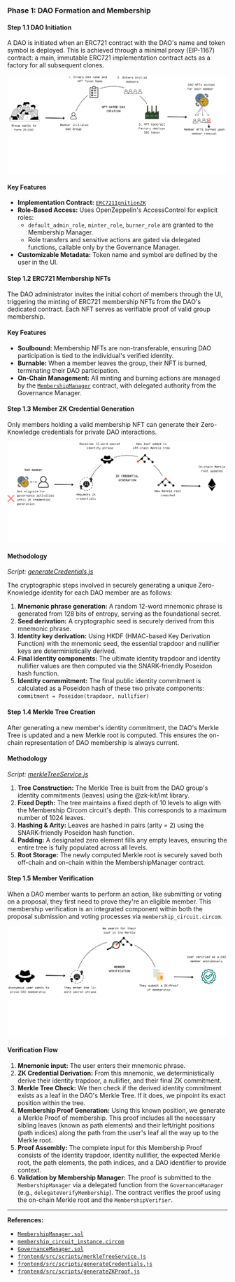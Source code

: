 
### Phase 1: DAO Formation and Membership
#### Step 1.1 DAO Initiation

A DAO is initiated when an ERC721 contract with the DAO's name and token symbol is deployed. This is achieved through a minimal proxy (EIP-1167) contract: a main, immutable ERC721 implementation contract acts as a factory for all subsequent clones.

![DAO formation & membership](../frontend/src/assets/dao-creation.png)

#### Key Features

- **Implementation Contract:** [`ERC721IgnitionZK`](hardhat/contracts/token/ERC721IgnitionZK.sol)
- **Role-Based Access:** Uses OpenZeppelin's AccessControl for explicit roles:
  - `default_admin_role`, `minter_role`, `burner_role` are granted to the Membership Manager.
  - Role transfers and sensitive actions are gated via delegated functions, callable only by the Governance Manager.
- **Customizable Metadata:** Token name and symbol are defined by the user in the UI.

#### Step 1.2 ERC721 Membership NFTs

The DAO administrator invites the initial cohort of members through the UI, triggering the minting of ERC721 membership NFTs from the DAO's dedicated contract. Each NFT serves as verifiable proof of valid group membership.

#### Key Features

- **Soulbound:** Membership NFTs are non-transferable, ensuring DAO participation is tied to the individual's verified identity.
- **Burnable:** When a member leaves the group, their NFT is burned, terminating their DAO participation.
- **On-Chain Management:** All minting and burning actions are managed by the [`MembershipManager`](hardhat/contracts/membership/MembershipManager.sol) contract, with delegated authority from the Governance Manager.

#### Step 1.3 Member ZK Credential Generation

Only members holding a valid membership NFT can generate their Zero-Knowledge credentials for private DAO interactions.

![ZK credential generation](../frontend/src/assets/zk-credentials.png)

#### Methodology

*Script: [generateCredentials.js](frontend/src/scripts/generateCredentials.js)*

The cryptographic steps involved in securely generating a unique Zero-Knowledge identity for each DAO member are as follows:
1. **Mnemonic phrase generation:** A random 12-word mnemonic phrase is generated from 128 bits of entropy, serving as the foundational secret.
2. **Seed derivation:** A cryptographic seed is securely derived from this mnemonic phrase.
3. **Identity key derivation:** Using HKDF (HMAC-based Key Derivation Function) with the mnemonic seed, the essential trapdoor and nullifier keys are deterministically derived.
4. **Final identity components:** The ultimate identity trapdoor and identity nullifier values are then computed via the SNARK-friendly Poseidon hash function.
5. **Identity commmitment:** The final public identity commitment is calculated as a Poseidon hash of these two private components: `commitment = Poseidon(trapdoor, nullifier)`

#### Step 1.4 Merkle Tree Creation 

After generating a new member's identity commitment, the DAO's Merkle Tree is updated and a new Merkle root is computed. This ensures the on-chain representation of DAO membership is always current.

#### Methodology

*Script: [merkleTreeService.js](frontend/src/scripts/merkleTreeService.js)*

1. **Tree Construction:** The Merkle Tree is built from the DAO group's identity commitments (leaves) using the @zk-kit/imt library.
2. **Fixed Depth:** The tree maintains a fixed depth of 10 levels to align with the Membership Circom circuit's depth. This corresponds to a maximum number of 1024 leaves.
3. **Hashing & Arity:** Leaves are hashed in pairs (arity = 2) using the SNARK-friendly Poseidon hash function.
4. **Padding:** A designated zero element fills any empty leaves, ensuring the entire tree is fully populated across all levels.
5.  **Root Storage:** The newly computed Merkle root is securely saved both off-chain and on-chain within the MembershipManager contract.

#### Step 1.5 Member Verification

When a DAO member wants to perform an action, like submitting or voting on a proposal, they first need to prove they're an eligible member. This membership verification is an integrated component
within both the proposal submission and voting processes via `membership_circuit.circom`.

![Member verification](../frontend/src/assets/member-verification.png)

#### Verification Flow

1. **Mnemonic input:** The user enters their mnemonic phrase.
2. **ZK Credential Derivation:** From this mnemonic, we deterministically derive their identity trapdoor, a nullifier, and their final ZK commitment.
3. **Merkle Tree Check:** We then check if the derived identity commitment exists as a leaf in the DAO's Merkle Tree. If it does, we pinpoint its exact position within the tree.
4. **Membership Proof Generation:** Using this known position, we generate a Merkle Proof of membership. This proof includes all the necessary sibling leaves (known as path elements) and their left/right positions (path indices) along the path from the user's leaf all the way up to the Merkle root.
5. **Proof Assembly:** The complete input for this Membership Proof consists of the identity trapdoor, identity nullifier, the expected Merkle root, the path elements, the path indices, and a DAO identifier to provide context.
6. **Validation by Membership Manager:** The proof is submitted to the `MembershipManager` via a delegated function from the `GovernanceManager` (e.g., `delegateVerifyMembership`). The contract verifies the proof using the on-chain Merkle root and the `MembershipVerifier`.

---
**References:**
- [`MembershipManager.sol`](../hardhat/contracts/managers/MembershipManager.sol)
- [`membership_circuit_instance.circom`](../zk/circuits/membership/membership_circuit_instance.circom)
- [`GovernanceManager.sol`](../hardhat/contracts/governance/GovernanceManager.sol)
- [`frontend/src/scripts/merkleTreeService.js`](../frontend/src/scripts/merkleTreeService.js)
- [`frontend/src/scripts/generateCredentials.js`](../frontend/src/scripts/generateCredentials-browser-safe.js)
- [`frontend/src/scripts/generateZKProof.js`](../frontend/src/scripts/generateZKProof.js)